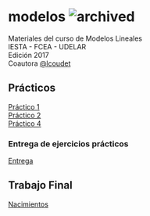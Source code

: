 # modelos ![archived](https://img.shields.io/badge/lifecycle-archived-red.svg)
Materiales del curso de Modelos Lineales  
IESTA - FCEA - UDELAR  
Edición 2017  
Coautora [@lcoudet](https://github.com/lcoudet)  

## Prácticos

[Práctico 1](https://github.com/daczarne/modelos/blob/master/Pr%C3%A1cticos/Pr%C3%A1ctico%201/Pr%C3%A1ctico%201.R)  
[Práctico 2](https://github.com/daczarne/modelos/blob/master/Pr%C3%A1cticos/Pr%C3%A1ctico%202/Pr%C3%A1ctico%202.R)  
[Práctico 4](https://github.com/daczarne/modelos/blob/master/Pr%C3%A1cticos/Pr%C3%A1ctico%204/Pr%C3%A1ctico%204.R)  

### Entrega de ejercicios prácticos

[Entrega](https://github.com/daczarne/modelos/blob/master/Pr%C3%A1cticos/Entrega/entrega.pdf)  

## Trabajo Final

[Nacimientos](https://github.com/daczarne/modelos/blob/master/Trabajo%20final/Informe/Informe.pdf)
